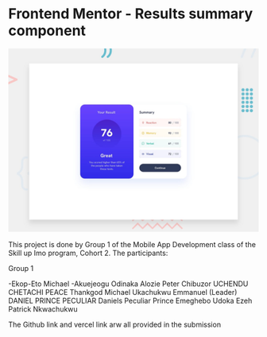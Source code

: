 # Frontend Mentor - Results summary component

![Design preview for the Results summary component coding challenge](./design/desktop-preview.jpg)

This project is done by Group 1 of the Mobile App Development class of the Skill up Imo program, Cohort 2. The participants:

Group 1

-Ekop-Eto Michael
-Akuejeogu Odinaka
Alozie Peter Chibuzor
UCHENDU CHETACHI PEACE
Thankgod Michael
Ukachukwu Emmanuel (Leader)
DANIEL PRINCE PECULIAR
Daniels Peculiar Prince
Emeghebo Udoka
Ezeh Patrick Nkwachukwu

The Github link and vercel link arw all provided in the submission
